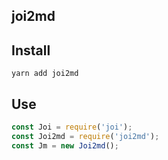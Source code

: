 ## joi2md

## Install 
```shell
yarn add joi2md
```

## Use
```js
const Joi = require('joi');
const Joi2md = require('joi2md');
const Jm = new Joi2md();
```